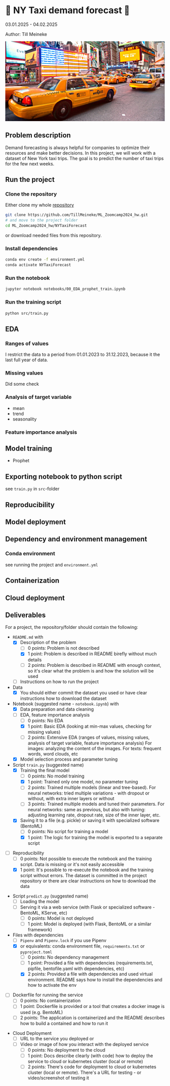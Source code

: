 # 🚖 NY Taxi demand forecast 🚕

03.01.2025 - 04.02.2025

Author: Till Meineke

![NY Taxi](./images/NEW-YORK-TAXI.jpg#taxi)

## Problem description

Demand forecasting is always helpful for companies to optimize their resources and make better decisions. In this project, we will work with a dataset of New York taxi trips. The goal is to predict the number of taxi trips for the few next weeks.

## Run the project

### Clone the repository

Either clone my whole [repository](https://github.com/TillMeineke/ML_Zoomcamp2024_hw)

```bash
git clone https://github.com/TillMeineke/ML_Zoomcamp2024_hw.git
# and move to the project folder
cd ML_Zoomcamp2024_hw/NYTaxiForecast
```

or download needed files from this repository.

### Install dependencies

```bash
conda env create -f environment.yml
conda activate NYTaxiForecast
```

### Run the notebook

```bash
jupyter notebook notebooks/00_EDA_prophet_train.ipynb
```

### Run the training script

```bash
python src/train.py
```

## EDA

### Ranges of values

I restrict the data to a period from 01.01.2023 to 31.12.2023, because it the last full year of data.

### Missing values

Did some check

### Analysis of target variable

- mean
- trend
- seasonality

### Feature importance analysis

## Model training

- Prophet

## Exporting notebook to python script

see `train.py` in `src`-folder

## Reproducibility

## Model deployment

## Dependency and environment management

### Conda environment

see running the project and `environment.yml`

## Containerization

## Cloud deployment

## Deliverables

For a project, the repository/folder should contain the following:

- `README.md` with
  - [x] Description of the problem
    - [ ] 0 points: Problem is not described
    - [x] 1 point: Problem is described in README birefly without much details
    - [ ] 2 points: Problem is described in README with enough context, so it's clear what the problem is and how the solution will be used
  - [ ] Instructions on how to run the project
- Data
  - [x] You should either commit the dataset you used or have clear instructions how to download the dataset
- Notebook (suggested name - `notebook.ipynb`) with
  - [x] Data preparation and data cleaning
  - [ ] EDA, feature importance analysis
    - [ ] 0 points: No EDA
    - [x] 1 point: Basic EDA (looking at min-max values, checking for missing values)
    - [ ] 2 points: Extensive EDA (ranges of values, missing values, analysis of target variable, feature importance analysis) For images: analyzing the content of the images. For texts: frequent words, word clouds, etc
  - [x] Model selection process and parameter tuning
- Script `train.py` (suggested name)
  - [x] Training the final model
    - [ ] 0 points: No model training
    - [x] 1 point: Trained only one model, no parameter tuning
    - [ ] 2 points: Trained multiple models (linear and tree-based). For neural networks: tried multiple variations - with dropout or without, with extra inner layers or without
    - [ ] 3 points: Trained multiple models and tuned their parameters. For neural networks: same as previous, but also with tuning: adjusting learning rate, dropout rate, size of the inner layer, etc.
  - [x] Saving it to a file (e.g. pickle) or saving it with specialized software (BentoML)
    - [ ] 0 points: No script for training a model
    - [x] 1 point: The logic for training the model is exported to a separate script
- [ ] Reproducibility
  - [ ] 0 points: Not possible to execute the notebook and the training script. Data is missing or it's not easily accessible
  - [x] 1 point: It's possible to re-execute the notebook and the training script without errors. The dataset is committed in the project repository or there are clear instructions on how to download the data
- Script `predict.py` (suggested name)
  - [ ] Loading the model
  - [ ] Serving it via a web service (with Flask or specialized software - BentoML, KServe, etc)
    - [ ] 0 points: Model is not deployed
    - [ ] 1 point: Model is deployed (with Flask, BentoML or a similar framework)
- Files with dependencies
  - [ ] `Pipenv` and `Pipenv.lock` if you use Pipenv
  - [x] or equivalents: conda environment file, `requirements.txt` or `pyproject.toml`
    - [ ] 0 points: No dependency management
    - [ ] 1 point: Provided a file with dependencies (requirements.txt, pipfile, bentofile.yaml with dependencies, etc)
    - [x] 2 points: Provided a file with dependencies and used virtual environment. README says how to install the dependencies and how to activate the env
- [ ] Dockerfile for running the service
  - [ ] 0 points: No containerization
  - [ ] 1 point: Dockerfile is provided or a tool that creates a docker image is used (e.g. BentoML)
  - [ ] 2 points: The application is containerized and the README describes how to build a contained and how to run it
- Cloud Deployment
  - [ ] URL to the service you deployed or
  - [ ] Video or image of how you interact with the deployed service
    - [ ] 0 points: No deployment to the cloud
    - [ ] 1 point: Docs describe clearly (with code) how to deploy the service to cloud or kubernetes cluster (local or remote)
    - [ ] 2 points: There's code for deployment to cloud or kubernetes cluster (local or remote). There's a URL for testing - or video/screenshot of testing it

<style>img[src$="#taxi"] {
  display: block;
  margin: 0 auto;
  border-radius: 10px;
  width: 600px;
}
</style>
